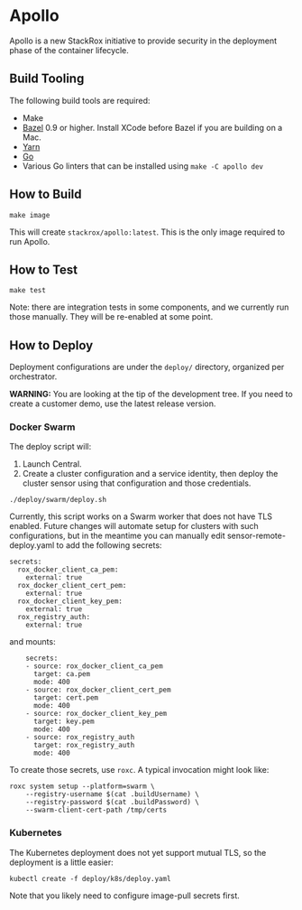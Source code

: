 # Apollo

Apollo is a new StackRox initiative to provide security in the
deployment phase of the container lifecycle.

## Build Tooling
The following build tools are required:

 * Make
 * [Bazel](https://docs.bazel.build/versions/master/install.html) 0.9 or higher.
 Install XCode before Bazel if you are building on a Mac.
 * [Yarn](https://yarnpkg.com/en/)
 * [Go](https://golang.org/dl/)
 * Various Go linters that can be installed using `make -C apollo dev`

## How to Build
```
make image
```

This will create `stackrox/apollo:latest`. This is the only image required
to run Apollo.

## How to Test
```
make test
```

Note: there are integration tests in some components, and we currently
run those manually. They will be re-enabled at some point.

## How to Deploy
Deployment configurations are under the `deploy/` directory, organized
per orchestrator.

**WARNING:** You are looking at the tip of the development tree.
If you need to create a customer demo, use the latest release version.

### Docker Swarm
The deploy script will:

 1. Launch Central.
 1. Create a cluster configuration and a service identity, then
 deploy the cluster sensor using that configuration and those credentials.

```
./deploy/swarm/deploy.sh
```

Currently, this script works on a Swarm worker that does not have TLS enabled.
Future changes will automate setup for clusters with such configurations, but
in the meantime you can manually edit sensor-remote-deploy.yaml to add the
following secrets:

```
secrets:
  rox_docker_client_ca_pem:
    external: true
  rox_docker_client_cert_pem:
    external: true
  rox_docker_client_key_pem:
    external: true
  rox_registry_auth:
    external: true
```

and mounts:

```
    secrets:
    - source: rox_docker_client_ca_pem
      target: ca.pem
      mode: 400
    - source: rox_docker_client_cert_pem
      target: cert.pem
      mode: 400
    - source: rox_docker_client_key_pem
      target: key.pem
      mode: 400
    - source: rox_registry_auth
      target: rox_registry_auth
      mode: 400
```

To create those secrets, use `roxc`. A typical invocation might look like:

```
roxc system setup --platform=swarm \
    --registry-username $(cat .buildUsername) \
    --registry-password $(cat .buildPassword) \
    --swarm-client-cert-path /tmp/certs
```

### Kubernetes
The Kubernetes deployment does not yet support mutual TLS, so the deployment is
a little easier:

```
kubectl create -f deploy/k8s/deploy.yaml
```

Note that you likely need to configure image-pull secrets first.
